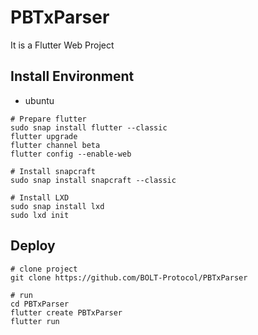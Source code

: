 # PBTxParser

It is a Flutter Web Project

## Install Environment
- ubuntu
```shell
# Prepare flutter
sudo snap install flutter --classic
flutter upgrade
flutter channel beta
flutter config --enable-web

# Install snapcraft
sudo snap install snapcraft --classic

# Install LXD
sudo snap install lxd
sudo lxd init
```

## Deploy
```shell
# clone project
git clone https://github.com/BOLT-Protocol/PBTxParser

# run
cd PBTxParser
flutter create PBTxParser
flutter run
```
